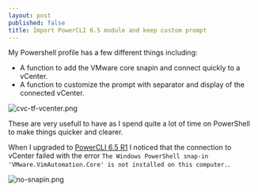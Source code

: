 ```yaml
---
layout: post
published: false
title: Import PowerCLI 6.5 module and keep custom prompt
---
```

My Powershell profile has a few different things including:
- A function to add the VMware core snapin and connect quickly to a vCenter.
- A function to customize the prompt with separator and display of the connected vCenter.

![cvc-tf-vcenter.png]({{site.baseurl}}/img/cvc-tf-vcenter.png)

These are very usefull to have as I spend quite a lot of time on PowerShell to make things quicker and clearer.

When I upgraded to [PowerCLI 6.5 R1](http://blogs.vmware.com/PowerCLI/2016/11/new-release-powercli-6-5-r1.html) I noticed that the connection to vCenter failed with the error ```The Windows PowerShell snap-in 'VMware.VimAutomation.Core' is not installed on this computer.```.

![no-snapin.png]({{site.baseurl}}/img/no-snapin.png)

